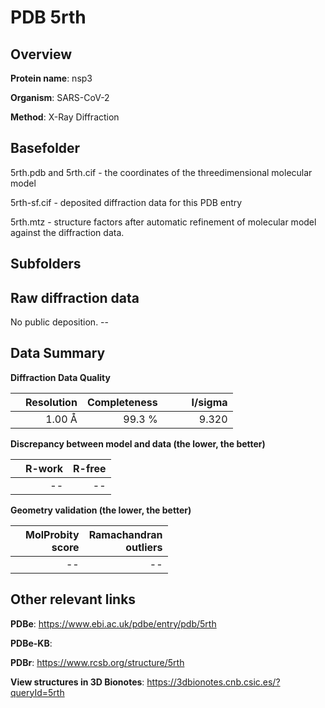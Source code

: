 # PDB 5rth

## Overview

**Protein name**: nsp3

**Organism**: SARS-CoV-2

**Method**: X-Ray Diffraction



## Basefolder

5rth.pdb and 5rth.cif - the coordinates of the threedimensional molecular model

5rth-sf.cif - deposited diffraction data for this PDB entry

5rth.mtz - structure factors after automatic refinement of molecular model against the diffraction data.

## Subfolders









## Raw diffraction data

No public deposition. --<br> 

## Data Summary
**Diffraction Data Quality**

|   | Resolution | Completeness| I/sigma |
|---|-------------:|----------------:|--------------:|
|   |1.00 Å|99.3  %|<img width=50/>9.320|

**Discrepancy between model and data (the lower, the better)**

|   | **R-work**| **R-free**   
|---|-------------:|----------------:|           
||--|--|

**Geometry validation (the lower, the better)**

|   |**MolProbity<br>score**| **Ramachandran<br>outliers** 
|---|-------------:|----------------:|
||--|--|

 

 



## Other relevant links 
**PDBe**:  https://www.ebi.ac.uk/pdbe/entry/pdb/5rth

**PDBe-KB**:  
 
**PDBr**: https://www.rcsb.org/structure/5rth 

**View structures in 3D Bionotes**: https://3dbionotes.cnb.csic.es/?queryId=5rth

